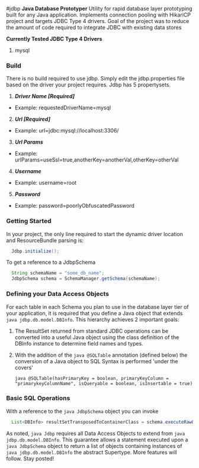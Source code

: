 #jdbp
**Java Database Prototyper**
Utility for rapid database layer prototyping built for any Java application. Implements connection pooling with HikariCP project and targets JDBC Type 4 drivers. Goal of the project was to reduce the amount of code required to integrate JDBC with existing data stores

**Currently Tested JDBC Type 4 Drivers**
1. mysql

### Build
There is no build required to use jdbp. Simply edit the jdbp.properties file based on the driver your project requires. Jdbp has 5 propertysets.

1. **_Driver Name [Required]_** 
  * Example: requestedDriverName=mysql
2. **_Url [Required]_**
  * Example: url=jdbc:mysql://localhost:3306/
3. **_Url Params_**
  * Example: urlParams=useSsl=true,anotherKey=anotherVal,otherKey=otherVal
4. **_Username_**
  * Example: username=root
5. **_Password_**
  * Example: password=poorlyObfuscatedPassword

### Getting Started
In your project, the only line required to start the dynamic driver location and ResourceBundle parsing is:
```java
  Jdbp.initialize();
```

To get a reference to a JdbpSchema
```java
  String schemaName = "some_db_name";
  JdbpSchema schema = SchemaManager.getSchema(schemaName);
```

### Defining your Data Access Objects
For each table in each Schema you plan to use in the database layer tier of your application, it is required that you define a Java object that extends ```java jdbp.db.model.DBInfo```. This hierarchy achieves 2 important goals:
1. The ResultSet returned from standard JDBC operations can be converted into a useful Java object using the class definition of the DBInfo instance to determine field names and types.
2. With the addition of the ```java @SQLTable``` annotation (defined below) the conversion of a Java object to SQL Syntax is performed 'under the covers'
  
    ```java @SQLTable(hasPrimaryKey = boolean, primaryKeyColumn = "primarykeyColumnName", isQueryable = boolean, isInsertable = true)```
    
### Basic SQL Operations
With a reference to the ```java JdbpSchema``` object you can invoke
```java
  List<DBInfo> resultSetTransposedToContainerClass = schema.executeRawQueryStatement(schemaName, "SELECT * FROM SomeTable WHERE SomeKey = 'SomeVal'", SomeDBInfo.class);
```
As noted, ```java Jdbp``` requires all Data Access Objects to extend from ```java jdbp.db.model.DBInfo```. This guarantee allows a statement executed upon a ```java JdbpSchema``` object to return a list of objects containing instances of ```java jdbp.db.model.DBInfo``` the abstract Supertype.
More features will follow. Stay posted!
